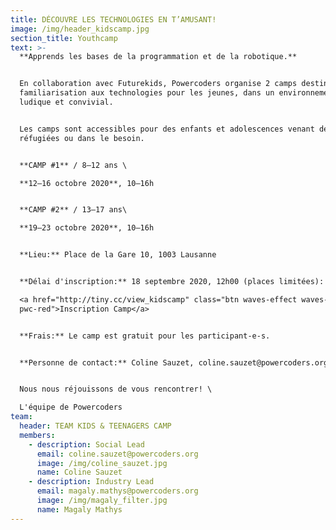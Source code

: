 ```yaml
---
title: DÉCOUVRE LES TECHNOLOGIES EN T’AMUSANT!
image: /img/header_kidscamp.jpg
section_title: Youthcamp
text: >-
  **Apprends les bases de la programmation et de la robotique.**


  En collaboration avec Futurekids, Powercoders organise 2 camps destinés à la
  familiarisation aux technologies pour les jeunes, dans un environnement
  ludique et convivial. 


  Les camps sont accessibles pour des enfants et adolescences venant de familles
  réfugiées ou dans le besoin.


  **CAMP #1** / 8–12 ans \

  **12–16 octobre 2020**, 10–16h 


  **CAMP #2** / 13–17 ans\

  **19–23 octobre 2020**, 10–16h 


  **Lieu:** Place de la Gare 10, 1003 Lausanne 


  **Délai d'inscription:** 18 septembre 2020, 12h00 (places limitées): \

  <a href="http://tiny.cc/view_kidscamp" class="btn waves-effect waves-light
  pwc-red">Inscription Camp</a> 


  **Frais:** Le camp est gratuit pour les participant-e-s. 


  **Personne de contact:** Coline Sauzet, coline.sauzet@powercoders.org


  Nous nous réjouissons de vous rencontrer! \

  L'équipe de Powercoders
team:
  header: TEAM KIDS & TEENAGERS CAMP
  members:
    - description: Social Lead
      email: coline.sauzet@powercoders.org
      image: /img/coline_sauzet.jpg
      name: Coline Sauzet
    - description: Industry Lead
      email: magaly.mathys@powercoders.org
      image: /img/magaly_filter.jpg
      name: Magaly Mathys
---
```


